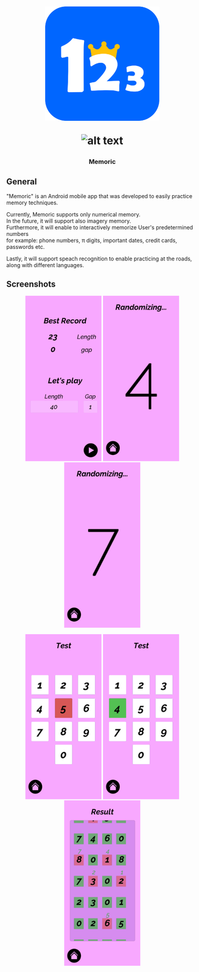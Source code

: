 <h1 align="center">
  <img src="images/logo.png" width="300"/>
  
 ![_alt text_](https://img.shields.io/badge/Platforms-android-blue??style=for-the-badge)

  </h1>
<h3 align="center">  
  
Memoric
  </h3> 

## General

"Memoric" is an Android mobile app that was developed to easily practice memory techniques.

Currently, Memoric supports only numerical memory.  
In the future, it will support also imagery memory.  
Furthermore, it will enable to interactively memorize User's predetermined numbers  
for example: phone numbers, π digits, important dates, credit cards, passwords etc.

Lastly, it will support speach recognition to enable practicing at the roads,  
along with different languages.
  
## Screenshots
<p align="center">
 <img src="images/1.jpg" width="200"/>
 <img src="images/2.jpg" width="200"/>
 <img src="images/3.jpg" width="200"/>
<p align="center">
 <img src="images/4.jpg" width="200"/>
<img src="images/5.jpg" width="200"/>
<img src="images/6.jpg" width="200"/>
</p>
